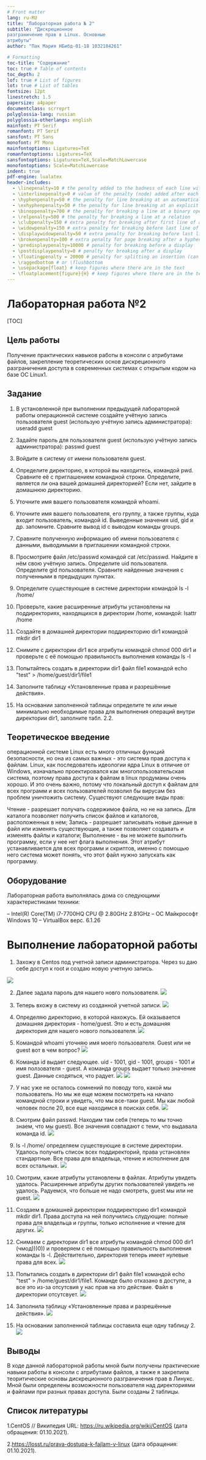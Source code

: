 ```yaml
---
# Front matter
lang: ru-RU
title: "Лабораторная работа № 2"
subtitle: "Дискреционное
разграничение прав в Linux. Основные
атрибуты"
author: "Пак Мария НБибд-01-18 1032184261"

# Formatting
toc-title: "Содержание"
toc: true # Table of contents
toc_depth: 2
lof: true # List of figures
lot: true # List of tables
fontsize: 12pt
linestretch: 1.5
papersize: a4paper
documentclass: scrreprt
polyglossia-lang: russian
polyglossia-otherlangs: english
mainfont: PT Serif
romanfont: PT Serif
sansfont: PT Sans
monofont: PT Mono
mainfontoptions: Ligatures=TeX
romanfontoptions: Ligatures=TeX
sansfontoptions: Ligatures=TeX,Scale=MatchLowercase
monofontoptions: Scale=MatchLowercase
indent: true
pdf-engine: lualatex
header-includes:
  - \linepenalty=10 # the penalty added to the badness of each line within a paragraph (no associated penalty node) Increasing the value makes tex try to have fewer lines in the paragraph.
  - \interlinepenalty=0 # value of the penalty (node) added after each line of a paragraph.
  - \hyphenpenalty=50 # the penalty for line breaking at an automatically inserted hyphen
  - \exhyphenpenalty=50 # the penalty for line breaking at an explicit hyphen
  - \binoppenalty=700 # the penalty for breaking a line at a binary operator
  - \relpenalty=500 # the penalty for breaking a line at a relation
  - \clubpenalty=150 # extra penalty for breaking after first line of a paragraph
  - \widowpenalty=150 # extra penalty for breaking before last line of a paragraph
  - \displaywidowpenalty=50 # extra penalty for breaking before last line before a display math
  - \brokenpenalty=100 # extra penalty for page breaking after a hyphenated line
  - \predisplaypenalty=10000 # penalty for breaking before a display
  - \postdisplaypenalty=0 # penalty for breaking after a display
  - \floatingpenalty = 20000 # penalty for splitting an insertion (can only be split footnote in standard LaTeX)
  - \raggedbottom # or \flushbottom
  - \usepackage{float} # keep figures where there are in the text
  - \floatplacement{figure}{H} # keep figures where there are in the text
---
```


# Лабораторная работа №2

[TOC]

## Цель работы

Получение практических навыков работы в консоли с атрибутами файлов, закрепление теоретических основ дискреционного разграничения доступа в современных системах с открытым кодом на базе ОС Linux1.

## Задание

1. В установленной при выполнении предыдущей лабораторной работы операционной системе создайте учётную запись пользователя guest (использую учётную запись администратора): useradd guest

2. Задайте пароль для пользователя guest (использую учётную запись администратора): passwd guest

3. Войдите в систему от имени пользователя guest.

4. Определите директорию, в которой вы находитесь, командой pwd. Сравните её с приглашением командной строки. Определите, является ли она вашей домашней директорией? Если нет, зайдите в домашнюю директорию.

5. Уточните имя вашего пользователя командой whoami.

6. Уточните имя вашего пользователя, его группу, а также группы, куда входит пользователь, командой id. Выведенные значения uid, gid и др. запомните. Сравните вывод id с выводом команды groups.

7. Сравните полученную информацию об имени пользователя с данными, выводимыми в приглашении командной строки.

8. Просмотрите файл /etc/passwd командой cat /etc/passwd. Найдите в нём свою учётную запись. Определите uid пользователя. Определите gid пользователя. Сравните найденные значения с полученными в предыдущих пунктах.

9. Определите существующие в системе директории командой ls -l /home/

10. Проверьте, какие расширенные атрибуты установлены на поддиректориях, находящихся в директории /home, командой: lsattr /home

11. Создайте в домашней директории поддиректорию dir1 командой mkdir dir1

12. Снимите с директории dir1 все атрибуты командой chmod 000 dir1 и проверьте с её помощью правильность выполнения команды ls -l

13. Попытайтесь создать в директории dir1 файл file1 командой echo "test" > /home/guest/dir1/file1

14. Заполните таблицу «Установленные права и разрешённые действия».

15. На основании заполненной таблицы определите те или иные минимально необходимые права для выполнения операций внутри директории dir1, заполните табл. 2.2.

## Теоретическое введение

 операционной системе Linux есть много отличных функций безопасности, но она из самых важных - это система прав доступа к файлам. Linux, как последователь идеологии ядра Linux в отличие от Windows, изначально проектировался как многопользовательская система, поэтому права доступа к файлам в linux продуманы очень хорошо. И это очень важно, потому что локальный доступ к файлам для всех программ и всех пользователей позволил бы вирусам без проблем уничтожить систему. Существуют следующие виды прав:

Чтение - разрешает получать содержимое файла, но не на запись. Для каталога позволяет получить список файлов и каталогов, расположенных в нем;
Запись - разрешает записывать новые данные в файл или изменять существующие, а также позволяет создавать и изменять файлы и каталоги;
Выполнение - вы не можете выполнить программу, если у нее нет флага выполнения. Этот атрибут устанавливается для всех программ и скриптов, именно с помощью него система может понять, что этот файл нужно запускать как программу.

## Оборудование

Лабораторная работа выполнялась дома со следующими характеристиками техники: 

– Intel(R) Core(TM) i7-7700HQ CPU @ 2.80GHz 2.81GHz
– ОС Майкрософт Windows 10
– VirtualBox верс. 6.1.26

# Выполнение лабораторной работы

1. Захожу в Centos под учетной записи администратора. Через su даю себе доступ к root и создаю новую учетную запись.

![](image/report2_1.png)

2. Далее задала пароль для нашего новго пользователя.
![](image/report2_2.png)
3. Теперь вхожу в систему из созданной учетной записи.
![](image/report2_3.png)
4. Определяю директорию, в которой нахожусь. Ей оказывается домашняя директория - home/guest. Это и есть домашняя директория для нашего нового пользователя.
![](image/report2_4.png)
5. Командой whoami уточняю имя моего пользователя. Guest или не guest вот в чем вопрос?
![](image/report2_5.png)
6. Команда id выдает следующее. uid - 1001, gid - 1001, groups - 1001 и имя ползователя - guest. А команда groups выдает только значение guest. Данные сходяться, что радует.
![](image/report2_6.png)
![](image/report2_7.png)

7. У нас уже не осталось сомнений по поводу того, какой мы пользователь. Но мы же еще можем посмотреть на начало командной строки и увидеть, что мы все-таки guest. Мы как любой человек после 20, все еще находимся в поисках себя.
![](image/report2_8.png)
8. Смотрим файл passwd. Находим там себя (теперь то мы точно знаем, что мы guest). Все значения совпадают с теми, что выдавала команда id.
![](image/report2_9.png)
9. ls -l /home/ определяем существующие в системе директории. Удалось получить список всех поддиректорий, права установлен стандартные. Все права для владельца, чтение и исполнение для всех остальных. 
![](image/report2_10.png)
10. Смотрим, какие атрибуты установлены в файлах. Атрибуты увидеть удалось. Расширенные атрибуты других пользователей увидеть не удалось. Радуемся, что больше не надо смотреть, guest мы или не guest. 
![](image/report2_11.png)
11. Создаем в домашней директории поддиректорию dir1 командой mkdir dir1. Права доступа на ней получились слудующие: полные права для владельца и группы, только исполнение и чтение для других.
![](image/report2_12.png)
12. Снимаем с директории dir1 все атрибуты командой chmod 000 dir1 (чмод)))0)) и проверяем с её помощью правильность выполнения команды ls -l. Действительно, директория теперь имеет нулевые права для всех.
![](image/report2_13.png)
13. Попытались создать в директории dir1 файл file1 командой echo "test" > /home/guest/dir1/file1. Команде было отказано в доступе, а все это из-за отсутсвия у нас прав на это действие. Файл в директории отсутсвует.
![](image/report2_14.png)
14. Заполнила таблицу «Установленные права и разрешённые действия».
![](image/report2_15.png)
15. На основании заполненной таблицы составила еще одну таблицу 2.
![](image/report2_16.png)


## Выводы

 В ходе данной лабораторной работы мной были получены практические навыки работы в консоли с атрибутами файлов, а также я закрепила теоритические основы дискреционного разграничения прав в Линукс. Мной были определены возможности пользователя над директориями и файлами при разных правах доступа. Были созданы 2 таблицы.

## Список литературы 

1.CentOS // Википедия URL: https://ru.wikipedia.org/wiki/CentOS (дата обращения: 01.10.2021).

2.https://losst.ru/prava-dostupa-k-fajlam-v-linux (дата обращения: 01.10.2021).